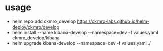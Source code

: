 
# usage

* helm repo add ckmro_develop https://ckmro-labs.github.io/helm-deploy/ckmro/develop
* helm install --name kibana-develop --namespace=dev -f values.yaml ckmro_develop/kibana
* helm upgrade kibana-develop --namespace=dev -f values.yaml ./
